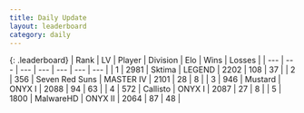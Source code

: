 ```yaml
---
title: Daily Update
layout: leaderboard
category: daily
---
```


{: .leaderboard}
| Rank | LV | Player | Division | Elo | Wins | Losses |
| --- | --- | --- | --- | --- | --- | --- |
| <span data-change="0">1</span> | 2981 | <span title="ID: 353063">Sktima</span> | LEGEND | <span data-change="0">2202</span> | <span data-change="0">108</span> | <span data-change="0">37</span> |
| <span data-change="2">2</span> | 356 | <span title="ID: 670324">Seven Red Suns</span> | MASTER IV | <span data-change="62">2101</span> | <span data-change="3">28</span> | <span data-change="0">8</span> |
| <span data-change="0">3</span> | 946 | <span title="ID: 611082">Mustard</span> | ONYX I | <span data-change="42">2088</span> | <span data-change="6">94</span> | <span data-change="1">63</span> |
| <span data-change="2">4</span> | 572 | <span title="ID: 619928">Callisto</span> | ONYX I | <span data-change="61">2087</span> | <span data-change="7">27</span> | <span data-change="1">8</span> |
| <span data-change="-3">5</span> | 1800 | <span title="ID: 261794">MalwareHD</span> | ONYX II | <span data-change="10">2064</span> | <span data-change="4">87</span> | <span data-change="3">48</span> |